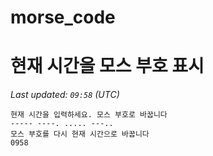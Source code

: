 # morse_code
# 현재 시간을 모스 부호 표시
<!-- MORSE_TIME_START -->
_Last updated: `09:58` (UTC)_

```
현재 시간을 입력하세요. 모스 부호로 바꿉니다
----- ----. ..... ---..
모스 부호를 다시 현재 시간으로 바꿉니다
0958
```
<!-- MORSE_TIME_END -->
